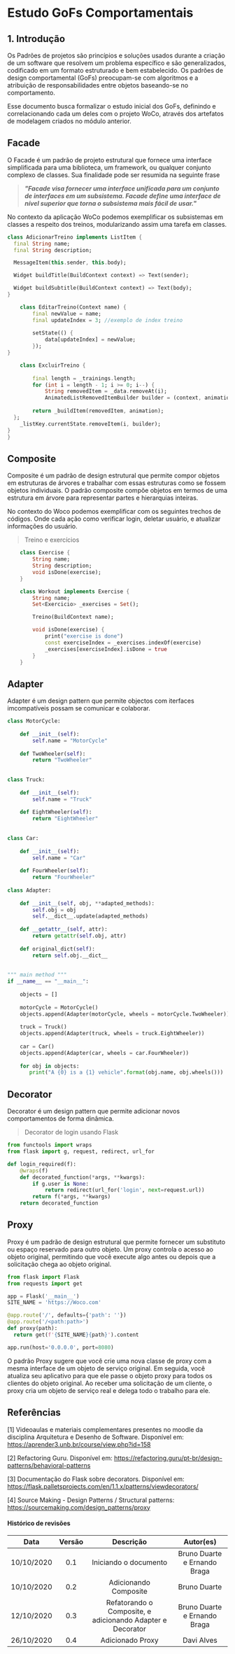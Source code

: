 # Estudo GoFs Comportamentais

## 1. Introdução

Os Padrões de projetos são princípios e soluções usados durante a criação de um software que resolvem um problema específico e são generalizados, codificado em um formato estruturado e bem estabelecido. Os padrões de design comportamental (GoFs) preocupam-se com algoritmos e a atribuição de responsabilidades entre objetos baseando-se no comportamento.

Esse documento busca formalizar o estudo inicial dos GoFs, definindo e correlacionando cada um deles com o projeto WoCo, através dos artefatos de modelagem criados no módulo anterior.

## Facade
O Facade é um padrão de projeto estrutural que fornece uma interface simplificada para uma biblioteca, um framework, ou qualquer conjunto complexo de classes. Sua finalidade pode ser resumida na seguinte frase

> ***"Facade visa fornecer uma interface unificada para um conjunto de interfaces em um subsistema. Facade define uma interface de nível superior que torna o subsistema mais fácil de usar."***

No contexto da aplicação WoCo podemos exemplificar os subsistemas em classes a respeito dos treinos, modularizando assim uma tarefa em classes.


```Dart
class AdicionarTreino implements ListItem {
  final String name;
  final String description;

  MessageItem(this.sender, this.body);

  Widget buildTitle(BuildContext context) => Text(sender);

  Widget buildSubtitle(BuildContext context) => Text(body);
}
```

```Dart
    class EditarTreino(Context name) {
        final newValue = name;
        final updateIndex = 3; //exemplo de index treino
        
        setState(() {
            data[updateIndex] = newValue;
        });
}
```

```Dart
    class ExcluirTreino {
    
        final length = _trainings.length;
        for (int i = length - 1; i >= 0; i--) {
            String removedItem = _data.removeAt(i);
            AnimatedListRemovedItemBuilder builder = (context, animation) {
        
        return _buildItem(removedItem, animation);
  };
    _listKey.currentState.removeItem(i, builder);
}
}
```

## Composite
Composite é um padrão de design estrutural que permite compor objetos em estruturas de árvores e trabalhar com essas estruturas como se fossem objetos individuais. O padrão composite compõe objetos em termos de uma estrutura em árvore para representar partes e hierarquias inteiras.

No contexto do Woco podemos exemplificar com os seguintes trechos de códigos. Onde cada ação como verificar login, deletar usuário, e atualizar informações do usuário.<br>

> Treino e exercícios
```Dart
    class Exercise {
        String name;
        String description;
        void isDone(exercise);
    }

    class Workout implements Exercise {
        String name;
        Set<Exercicio> _exercises = Set();

        Treino(BuildContext name);

        void isDone(exercise) {
            print("exercise is done")
            const exerciseIndex = _exercises.indexOf(exercise)
            _exercises[exerciseIndex].isDone = true
        }
    }
```

## Adapter

Adapter é um design pattern que permite objectos com iterfaces imcompatíveis possam se comunicar e colaborar.

```python
class MotorCycle: 
  
    def __init__(self): 
        self.name = "MotorCycle"
  
    def TwoWheeler(self): 
        return "TwoWheeler"
  
  
class Truck: 
  
    def __init__(self): 
        self.name = "Truck"
  
    def EightWheeler(self): 
        return "EightWheeler"
  
  
class Car: 
  
    def __init__(self): 
        self.name = "Car"
  
    def FourWheeler(self): 
        return "FourWheeler"
  
class Adapter: 
  
    def __init__(self, obj, **adapted_methods): 
        self.obj = obj 
        self.__dict__.update(adapted_methods) 
  
    def __getattr__(self, attr): 
        return getattr(self.obj, attr) 
  
    def original_dict(self): 
        return self.obj.__dict__ 
  
  
""" main method """
if __name__ == "__main__": 
  
    objects = [] 
  
    motorCycle = MotorCycle() 
    objects.append(Adapter(motorCycle, wheels = motorCycle.TwoWheeler)) 
  
    truck = Truck() 
    objects.append(Adapter(truck, wheels = truck.EightWheeler)) 
  
    car = Car() 
    objects.append(Adapter(car, wheels = car.FourWheeler)) 
  
    for obj in objects: 
       print("A {0} is a {1} vehicle".format(obj.name, obj.wheels()))
```

## Decorator

Decorator é um design pattern que permite adicionar novos comportamentos de forma dinâmica.

>Decorator de login usando Flask
```python
from functools import wraps
from flask import g, request, redirect, url_for

def login_required(f):
    @wraps(f)
    def decorated_function(*args, **kwargs):
        if g.user is None:
            return redirect(url_for('login', next=request.url))
        return f(*args, **kwargs)
    return decorated_function
```

## Proxy

Proxy é um padrão de design estrutural que permite fornecer um substituto ou espaço reservado para outro objeto. Um proxy controla o acesso ao objeto original, permitindo que você execute algo antes ou depois que a solicitação chega ao objeto original.

```python
from flask import Flask
from requests import get

app = Flask('__main__')
SITE_NAME = 'https://Woco.com'

@app.route('/', defaults={'path': ''})
@app.route('/<path:path>')
def proxy(path):
  return get(f'{SITE_NAME}{path}').content

app.run(host='0.0.0.0', port=8080)

```

O padrão Proxy sugere que você crie uma nova classe de proxy com a mesma interface de um objeto de serviço original. Em seguida, você atualiza seu aplicativo para que ele passe o objeto proxy para todos os clientes do objeto original. Ao receber uma solicitação de um cliente, o proxy cria um objeto de serviço real e delega todo o trabalho para ele.

## Referências

[1] Videoaulas e materiais complementares presentes no moodle da disciplina Arquitetura e Desenho de Software. Disponível em: https://aprender3.unb.br/course/view.php?id=158

[2] Refactoring Guru. Disponível em: https://refactoring.guru/pt-br/design-patterns/behavioral-patterns

[3] Documentação do Flask sobre decorators. Disponível em: https://flask.palletsprojects.com/en/1.1.x/patterns/viewdecorators/

[4] Source Making - Design Patterns / Structural patterns: https://sourcemaking.com/design_patterns/proxy

#### Histórico de revisões
|   Data   |  Versão  |        Descrição       |          Autor(es)          |
|:--------:|:--------:|:----------------------:|:---------------------------:|
|10/10/2020|   0.1    | Iniciando o documento     | Bruno Duarte e Ernando Braga|
|10/10/2020|   0.2    | Adicionando Composite  | Bruno Duarte|
|12/10/2020|   0.3    | Refatorando o Composite, e adicionando Adapter e Decorator  | Bruno Duarte e Ernando Braga|
|26/10/2020|   0.4    | Adicionado Proxy  | Davi Alves |
